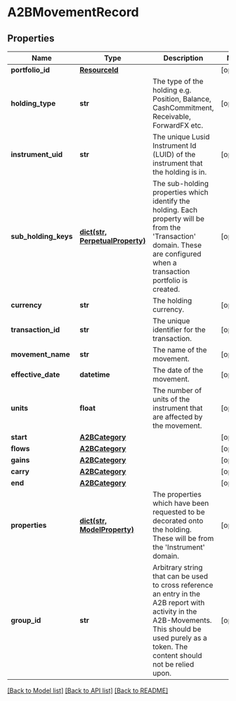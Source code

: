 # A2BMovementRecord

## Properties
Name | Type | Description | Notes
------------ | ------------- | ------------- | -------------
**portfolio_id** | [**ResourceId**](ResourceId.md) |  | [optional] 
**holding_type** | **str** | The type of the holding e.g. Position, Balance, CashCommitment, Receivable, ForwardFX etc. | [optional] 
**instrument_uid** | **str** | The unique Lusid Instrument Id (LUID) of the instrument that the holding is in. | [optional] 
**sub_holding_keys** | [**dict(str, PerpetualProperty)**](PerpetualProperty.md) | The sub-holding properties which identify the holding. Each property will be from the &#39;Transaction&#39; domain. These are configured when a transaction portfolio is created. | [optional] 
**currency** | **str** | The holding currency. | [optional] 
**transaction_id** | **str** | The unique identifier for the transaction. | [optional] 
**movement_name** | **str** | The name of the movement. | [optional] 
**effective_date** | **datetime** | The date of the movement. | [optional] 
**units** | **float** | The number of units of the instrument that are affected by the movement. | [optional] 
**start** | [**A2BCategory**](A2BCategory.md) |  | [optional] 
**flows** | [**A2BCategory**](A2BCategory.md) |  | [optional] 
**gains** | [**A2BCategory**](A2BCategory.md) |  | [optional] 
**carry** | [**A2BCategory**](A2BCategory.md) |  | [optional] 
**end** | [**A2BCategory**](A2BCategory.md) |  | [optional] 
**properties** | [**dict(str, ModelProperty)**](ModelProperty.md) | The properties which have been requested to be decorated onto the holding. These will be from the &#39;Instrument&#39; domain. | [optional] 
**group_id** | **str** | Arbitrary string that can be used to cross reference an entry in the A2B report with activity in the A2B-Movements. This should be used purely as a token. The content should not be relied upon. | [optional] 

[[Back to Model list]](../README.md#documentation-for-models) [[Back to API list]](../README.md#documentation-for-api-endpoints) [[Back to README]](../README.md)


